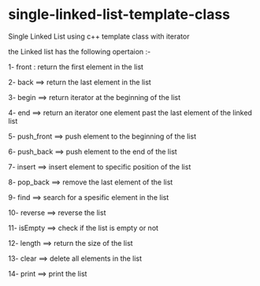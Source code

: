 # single-linked-list-template-class
Single Linked List using c++ template class with iterator

the Linked list has the following opertaion :-

1- front : return the first element in the list

2- back ==> return the last element in the list

3- begin ==> return iterator at the beginning of the list

4- end ==> return an iterator one element past the last element of the linked list

5- push_front ==> push element to the beginning of the list

6- push_back ==> push element to the end of the list

7- insert ==> insert element to specific position of the list

8- pop_back ==> remove the last element of the list

9- find ==> search for a spesific element in the list

10- reverse ==> reverse the list

11- isEmpty ==> check if the list is empty or not

12- length ==> return the size of the list

13- clear ==> delete all elements in the list

14- print ==> print the list

